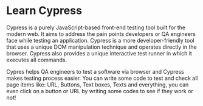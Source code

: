 # Learn Cypress

Cypress is a purely JavaScript-based front-end testing tool built for the modern web. It aims to address the pain points developers or QA engineers face while testing an application. Cypress is a more developer-friendly tool that uses a unique DOM manipulation technique and operates directly in the browser. Cypress also provides a unique interactive test runner in which it executes all commands.


Cypres helps QA engineers to test a software via browser and Cypress makes testing process easier. You can write some code to test and check all page items like: URL, Buttons, Text boxes, Texts and everything, you can even click on a button or URL by writing some codes to see if they work or not!

